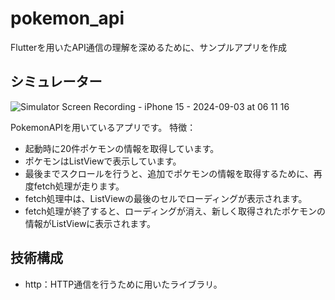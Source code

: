 # pokemon_api

Flutterを用いたAPI通信の理解を深めるために、サンプルアプリを作成

## シミュレーター

![Simulator Screen Recording - iPhone 15 - 2024-09-03 at 06 11 16](https://github.com/user-attachments/assets/bf18c8be-f559-4787-bbc4-60359a99214c)

PokemonAPIを用いているアプリです。
特徴：
- 起動時に20件ポケモンの情報を取得しています。
- ポケモンはListViewで表示しています。
- 最後までスクロールを行うと、追加でポケモンの情報を取得するために、再度fetch処理が走ります。
- fetch処理中は、ListViewの最後のセルでローディングが表示されます。
- fetch処理が終了すると、ローディングが消え、新しく取得されたポケモンの情報がListViewに表示されます。

## 技術構成
- http：HTTP通信を行うために用いたライブラリ。

